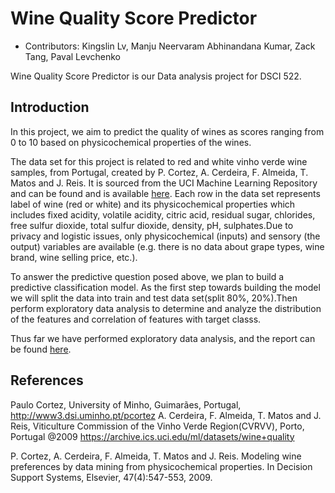 # Wine Quality Score Predictor

-   Contributors: Kingslin Lv, Manju Neervaram Abhinandana Kumar, Zack Tang, Paval Levchenko

Wine Quality Score Predictor is our Data analysis project for DSCI 522.

## Introduction

  In this project, we aim to predict the quality of wines as scores ranging from 0 to 10 based on physicochemical properties of the wines.

  The data set for this project is related to red and white vinho verde wine samples, from Portugal, created by P. Cortez, A. Cerdeira, F. Almeida, T. Matos and J. Reis. It is sourced from the UCI Machine Learning Repository and can be found and is available [here](https://archive.ics.uci.edu/ml/datasets/wine+quality). Each row in the data set represents label of wine (red or white) and its physicochemical properties which includes fixed acidity, volatile acidity, citric acid, residual sugar, chlorides, free sulfur dioxide, total sulfur dioxide, density, pH, sulphates.Due to privacy and logistic issues, only physicochemical (inputs) and sensory (the output) variables are available (e.g. there is no data about grape types, wine brand, wine selling price, etc.).

  To answer the predictive question posed above, we plan to build a predictive classification model. As the first step towards building the model we will split the data into train and test data set(split 80%, 20%).Then perform exploratory data analysis to determine and analyze the distribution of the features and correlation of features with target classs.

  Thus far we have performed exploratory data analysis, and the report can be found [here](https://github.com/UBC-MDS/DSCI_522_Group19_Wine_Quality_Score_Predictor/blob/main/src/Wine_Score_EDA.ipynb).

## References

Paulo Cortez, University of Minho, Guimarães, Portugal, <http://www3.dsi.uminho.pt/pcortez> A. Cerdeira, F. Almeida, T. Matos and J. Reis, Viticulture Commission of the Vinho Verde Region(CVRVV), Porto, Portugal @2009 <https://archive.ics.uci.edu/ml/datasets/wine+quality>

P. Cortez, A. Cerdeira, F. Almeida, T. Matos and J. Reis. Modeling wine preferences by data mining from physicochemical properties. In Decision Support Systems, Elsevier, 47(4):547-553, 2009.
